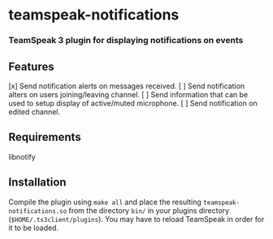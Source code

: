 # teamspeak-notifications
### TeamSpeak 3 plugin for displaying notifications on events

## Features
[x] Send notification alerts on messages received.
[ ] Send notification alters on users joining/leaving channel.
[ ] Send information that can be used to setup display of active/muted microphone.
[ ] Send notification on edited channel.

## Requirements
libnotify

## Installation
Compile the plugin using `make all` and place the resulting `teamspeak-notifications.so` from the directory `bin/` in your plugins directory (`$HOME/.ts3client/plugins`).
You may have to reload TeamSpeak in order for it to be loaded.
